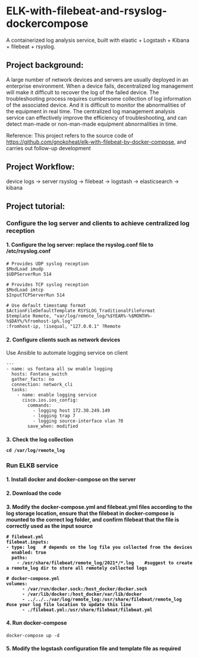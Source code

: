 # ELK-with-filebeat-and-rsyslog-dockercompose
A containerized log analysis service, built with elastic + Logstash + Kibana + filebeat + rsyslog.

<h2>Project background:</h2>
A large number of network devices and servers are usually deployed in an enterprise environment. When a device fails, decentralized log management will make it difficult to recover the log of the failed device. The troubleshooting process requires cumbersome collection of log information of the associated device. And it is difficult to monitor the abnormalities of the equipment in real time. The centralized log management analysis service can effectively improve the efficiency of troubleshooting, and can detect man-made or non-man-made equipment abnormalities in time.

Reference: 
This project refers to the source code of https://github.com/gnokoheat/elk-with-filebeat-by-docker-compose, and carries out follow-up development

<h2>Project Workflow:</h2>
device logs -> server rsyslog -> filebeat -> logstash -> elasticsearch -> kibana

<h2>Project tutorial:</h2>
<h3>Configure the log server and clients to achieve centralized log reception</h3>
<h4>1. Configure the log server: replace the rsyslog.conf file to /etc/rsyslog.conf</h4>

```
# Provides UDP syslog reception
$ModLoad imudp
$UDPServerRun 514

# Provides TCP syslog reception
$ModLoad imtcp
$InputTCPServerRun 514

# Use default timestamp format
$ActionFileDefaultTemplate RSYSLOG_TraditionalFileFormat
$template Remote, "var/log/remote_log/%$YEAR%-%$MONTH%-%$DAY%/%fromhost-ip%.log"
:fromhost-ip, !isequal, "127.0.0.1" ?Remote
```
<h4>2. Configure clients such as network devices</h4>
Use Ansible to automate logging service on client


```
---
- name: us fontana all sw enable logging
  hosts: Fontana_switch
  gather_facts: no
  connection: network_cli
  tasks:
    - name: enable logging service
      cisco.ios.ios_config:
        commands:
          - logging host 172.30.249.149
          - logging trap 7
          - logging source-interface vlan 70
        save_when: modified
```


<h4/>3. Check the log collection

```
cd /var/log/remote_log
```


<h3>Run ELKB service</h3>
<h4/>1. Install docker and docker-compose on the server
<h4/>2. Download the code
<h4/>3. Modify the docker-compose.yml and filebeat.yml files according to the log storage location, ensure that the filebeat in docker-compose is mounted to the correct log folder, and confirm filebeat that the file is correctly used as the input source

```
# filebeat.yml
filebeat.inputs:
- type: log   # depends on the log file you collected from the devices
  enabled: true
  paths:
    - /usr/share/filebeat/remote_log/2021*/*.log    #suggest to create a remote_log dir to store all remotely collected logs
    
# docker-compose.yml
volumes:
      - /var/run/docker.sock:/host_docker/docker.sock
      - /var/lib/docker:/host_docker/var/lib/docker
      - ../../../var/log/remote_log:/usr/share/filebeat/remote_log  #use your log file location to update this line
      - ./filebeat.yml:/usr/share/filebeat/filebeat.yml

```
<h4/>4. Run docker-compose</h3>

```
docker-compose up -d
```
<h4/>5. Modify the logstash configuration file and template file as required
